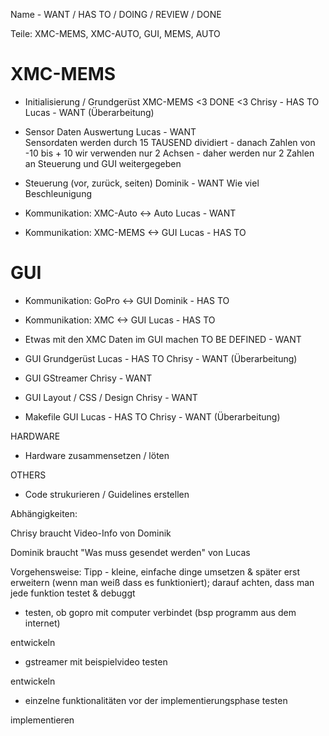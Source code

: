 Name - WANT / HAS TO / DOING / REVIEW / DONE


Teile: XMC-MEMS, XMC-AUTO, GUI, MEMS, AUTO

# XMC-MEMS

* Initialisierung / Grundgerüst XMC-MEMS <3 DONE <3
Chrisy - HAS TO <br>
Lucas - WANT (Überarbeitung)

* Sensor Daten Auswertung
Lucas - WANT <br>
Sensordaten werden durch 15 TAUSEND dividiert - danach Zahlen von -10 bis + 10
wir verwenden nur 2 Achsen - daher werden nur 2 Zahlen an Steuerung und GUI weitergegeben

* Steuerung (vor, zurück, seiten)
Dominik - WANT
Wie viel Beschleunigung

* Kommunikation: XMC-Auto <-> Auto
Lucas - WANT

* Kommunikation: XMC-MEMS <-> GUI
Lucas - HAS TO

# GUI

* Kommunikation: GoPro <-> GUI
Dominik - HAS TO

* Kommunikation: XMC <-> GUI
Lucas - HAS TO

* Etwas mit den XMC Daten im GUI machen
TO BE DEFINED - WANT

* GUI Grundgerüst
Lucas - HAS TO
Chrisy - WANT (Überarbeitung)

* GUI GStreamer
Chrisy - WANT

* GUI Layout / CSS / Design
Chrisy - WANT

* Makefile GUI
Lucas - HAS TO
Chrisy - WANT (Überarbeitung)

HARDWARE

* Hardware zusammensetzen / löten


OTHERS

* Code strukurieren / Guidelines erstellen



Abhängigkeiten:

Chrisy braucht Video-Info von Dominik

Dominik braucht "Was muss gesendet werden" von Lucas



Vorgehensweise:
Tipp - kleine, einfache dinge umsetzen & später erst erweitern (wenn man weiß dass es funktioniert); darauf achten, dass man jede funktion testet & debuggt

- testen, ob gopro mit computer verbindet (bsp programm aus dem internet)

entwickeln

- gstreamer mit beispielvideo testen

entwickeln

- einzelne funktionalitäten vor der implementierungsphase testen

implementieren
